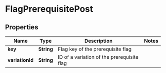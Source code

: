 

# FlagPrerequisitePost


## Properties

| Name | Type | Description | Notes |
|------------ | ------------- | ------------- | -------------|
|**key** | **String** | Flag key of the prerequisite flag |  |
|**variationId** | **String** | ID of a variation of the prerequisite flag |  |



